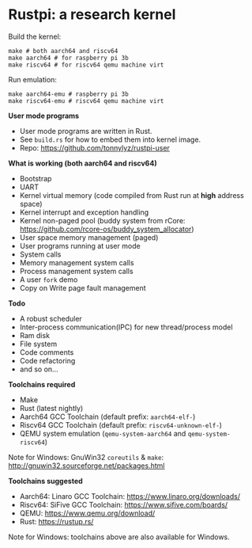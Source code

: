 # Rustpi: a research kernel

Build the kernel:
```
make # both aarch64 and riscv64
make aarch64 # for raspberry pi 3b
make riscv64 # for riscv64 qemu machine virt
```
Run emulation:
```
make aarch64-emu # raspberry pi 3b
make riscv64-emu # riscv64 qemu machine virt
```

**User mode programs**
* User mode programs are written in Rust.
* See `build.rs` for how to embed them into kernel image. 
* Repo: https://github.com/tonnylyz/rustpi-user


**What is working (both aarch64 and riscv64)**
* Bootstrap
* UART
* Kernel virtual memory (code compiled from Rust run at **high** address space)
* Kernel interrupt and exception handling
* Kernel non-paged pool (buddy system from rCore: https://github.com/rcore-os/buddy_system_allocator)
* User space memory management (paged)
* User programs running at user mode
* System calls
* Memory management system calls
* Process management system calls
* A user `fork` demo
* Copy on Write page fault management

**Todo**
* A robust scheduler
* Inter-process communication(IPC) for new thread/process model
* Ram disk
* File system
* Code comments
* Code refactoring
* and so on...

**Toolchains required**
* Make
* Rust (latest nightly)
* Aarch64 GCC Toolchain (default prefix: `aarch64-elf-`)
* Riscv64 GCC Toolchain (default prefix: `riscv64-unknown-elf-`)
* QEMU system emulation (`qemu-system-aarch64` and `qemu-system-riscv64`)

Note for Windows: GnuWin32 `coreutils` & `make`: http://gnuwin32.sourceforge.net/packages.html

**Toolchains suggested**
* Aarch64: Linaro GCC Toolchain: https://www.linaro.org/downloads/
* Riscv64: SiFive GCC Toolchain: https://www.sifive.com/boards/
* QEMU: https://www.qemu.org/download/
* Rust: https://rustup.rs/

Note for Windows: toolchains above are also available for Windows.
